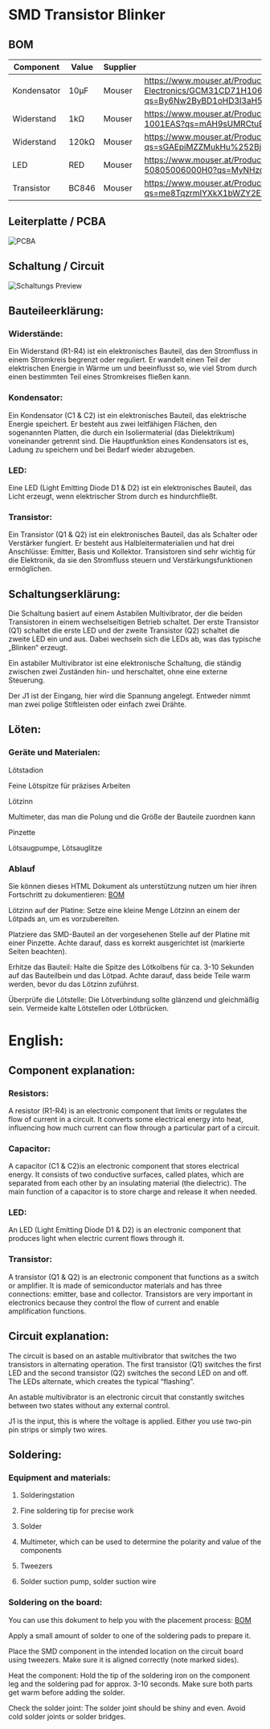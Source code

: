 
# SMD Transistor Blinker

## BOM

| Component | Value | Supplier | Link |
| ----------- | ------ | ------- | ---------------------------------- |
| Kondensator | 10µF | Mouser | https://www.mouser.at/ProductDetail/Murata-Electronics/GCM31CD71H106KE36L?qs=By6Nw2ByBD1oHD3I3aH59w%3D%3D |
| Widerstand | 1kΩ | Mouser | https://www.mouser.at/ProductDetail/Bourns/CR0805AFX-1001EAS?qs=mAH9sUMRCtuBEx1SCnbzgg%3D%3D |
| Widerstand | 120kΩ | Mouser |https://www.mouser.at/ProductDetail/Bourns/CR0805-JW-124ELF?qs=sGAEpiMZZMukHu%252BjC5l7YeS2YHLDsUik0yZ2uigiNW8%3D |
| LED | RED | Mouser | https://www.mouser.at/ProductDetail/Lumileds/L150-50805006000H0?qs=MyNHzdoqoQIdcy00zd2cLQ%3D%3D |
| Transistor | BC846 | Mouser |https://www.mouser.at/ProductDetail/Nexperia/BC846215?qs=me8TqzrmIYXkX1bWZY2EVg%3D%3D |

## Leiterplatte / PCBA 

![PCBA](./Pics/SMD-Transistor-Blinker.png)

## Schaltung / Circuit

![Schaltungs Preview](./Pics/Schaltplan_pic.png)

## Bauteileerklärung:

### Widerstände:

Ein Widerstand (R1-R4) ist ein elektronisches Bauteil, das den Stromfluss in einem Stromkreis begrenzt oder reguliert. Er wandelt einen Teil der elektrischen Energie in Wärme um und beeinflusst so, wie viel Strom durch einen bestimmten Teil eines Stromkreises fließen kann.

### Kondensator: 

Ein Kondensator (C1 & C2) ist ein elektronisches Bauteil, das elektrische Energie speichert. Er besteht aus zwei leitfähigen Flächen, den sogenannten Platten, die durch ein Isoliermaterial (das Dielektrikum) voneinander getrennt sind. Die Hauptfunktion eines Kondensators ist es, Ladung zu speichern und bei Bedarf wieder abzugeben.

### LED: 

Eine LED (Light Emitting Diode D1 & D2) ist ein elektronisches Bauteil, das Licht erzeugt, wenn elektrischer Strom durch es hindurchfließt.

### Transistor:

Ein Transistor (Q1 & Q2) ist ein elektronisches Bauteil, das als Schalter oder Verstärker fungiert. Er besteht aus Halbleitermaterialien und hat drei Anschlüsse: Emitter, Basis und Kollektor. Transistoren sind sehr wichtig für die Elektronik, da sie den Stromfluss steuern und Verstärkungsfunktionen ermöglichen.

## Schaltungserklärung:

Die Schaltung basiert auf einem Astabilen Multivibrator, der die beiden Transistoren in einem wechselseitigen Betrieb schaltet. Der erste Transistor (Q1) schaltet die erste LED und der zweite Transistor (Q2) schaltet die zweite LED ein und aus. Dabei wechseln sich die LEDs ab, was das typische „Blinken“ erzeugt.

Ein astabiler Multivibrator ist eine elektronische Schaltung, die ständig zwischen zwei Zuständen hin- und herschaltet, ohne eine externe Steuerung. 

Der J1 ist der Eingang, hier wird die Spannung angelegt. Entweder nimmt man zwei polige Stiftleisten oder einfach zwei Drähte.

## Löten:

### Geräte und Materialen:

Lötstadion

Feine Lötspitze für präzises Arbeiten

Lötzinn

Multimeter, das man die Polung und die Größe der Bauteile zuordnen kann

Pinzette

Lötsaugpumpe, Lötsauglitze 

### Ablauf

Sie können dieses HTML Dokument als unterstützung nutzen um hier ihren Fortschritt zu dokumentieren: [BOM](./bom/SMD-Transistor-Blinker-ibom.html)

Lötzinn auf der Platine: Setze eine kleine Menge Lötzinn an einem der Lötpads an, um es vorzubereiten.

Platziere das SMD-Bauteil an der vorgesehenen Stelle auf der Platine mit einer Pinzette. Achte darauf, dass es korrekt ausgerichtet ist (markierte Seiten beachten).

Erhitze das Bauteil: Halte die Spitze des Lötkolbens für ca. 3-10 Sekunden auf das Bauteilbein und das Lötpad. Achte darauf, dass beide Teile warm werden, bevor du das Lötzinn zuführst.

Überprüfe die Lötstelle: Die Lötverbindung sollte glänzend und gleichmäßig sein. Vermeide kalte Lötstellen oder Lötbrücken.

# English:

## Component explanation:

### Resistors:

A resistor (R1-R4) is an electronic component that limits or regulates the flow of current in a circuit. It converts some electrical energy into heat, influencing how much current can flow through a particular part of a circuit.

### Capacitor: 

A capacitor (C1 & C2)is an electronic component that stores electrical energy. It consists of two conductive surfaces, called plates, which are separated from each other by an insulating material (the dielectric). The main function of a capacitor is to store charge and release it when needed.

### LED:

An LED (Light Emitting Diode D1 & D2) is an electronic component that produces light when electric current flows through it.

### Transistor: 

A transistor (Q1 & Q2) is an electronic component that functions as a switch or amplifier. It is made of semiconductor materials and has three connections: emitter, base and collector. Transistors are very important in electronics because they control the flow of current and enable amplification functions.

## Circuit explanation:

The circuit is based on an astable multivibrator that switches the two transistors in alternating operation. The first transistor (Q1) switches the first LED and the second transistor (Q2) switches the second LED on and off. The LEDs alternate, which creates the typical “flashing”.

An astable multivibrator is an electronic circuit that constantly switches between two states without any external control. 

J1 is the input, this is where the voltage is applied. Either you use two-pin pin strips or simply two wires.

## Soldering:

### Equipment and materials:

1. Solderingstation

2. Fine soldering tip for precise work

3. Solder

4. Multimeter, which can be used to determine the polarity and value of the components

5. Tweezers

6. Solder suction pump, solder suction wire

### Soldering on the board:

You can use this dokument to help you with the placement process: [BOM](./bom/SMD-Transistor-Blinker-ibom.html)


Apply a small amount of solder to one of the soldering pads to prepare it.

Place the SMD component in the intended location on the circuit board using tweezers. Make sure it is aligned correctly (note marked sides).

Heat the component: Hold the tip of the soldering iron on the component leg and the soldering pad for approx. 3-10 seconds. Make sure both parts get warm before adding the solder.

Check the solder joint: The solder joint should be shiny and even. Avoid cold solder joints or solder bridges.
